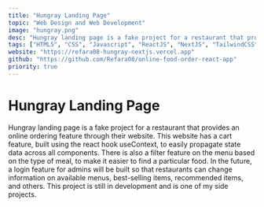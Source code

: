 ```yaml
---
title: "Hungray Landing Page"
topic: "Web Design and Web Development"
image: "hungray.png"
desc: "Hungray landing page is a fake project for a restaurant that provides an online ordering feature through their website. This website has a cart feature, built using the react hook useContext, to easily propagate state data across all components. There is also a filter feature on the menu based on the type of meal, to make it easier to find a particular food. In the future, a login feature for admins will be built so that restaurants can change information on available menus, best-selling items, recommended items, and others. This project is still in development and is one of my side projects."
tags: ["HTML5", "CSS", "Javascript", "ReactJS", "NextJS", "TailwindCSS", "GSAP"]
website: "https://refara08-hungray-nextjs.vercel.app"
github: "https://github.com/Refara08/online-food-order-react-app"
priority: true
---
```


# Hungray Landing Page

Hungray landing page is a fake project for a restaurant that provides an online ordering feature through their website. This website has a cart feature, built using the react hook useContext, to easily propagate state data across all components. There is also a filter feature on the menu based on the type of meal, to make it easier to find a particular food. In the future, a login feature for admins will be built so that restaurants can change information on available menus, best-selling items, recommended items, and others. This project is still in development and is one of my side projects.
